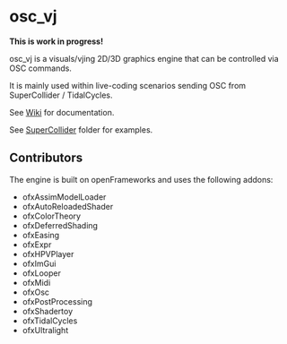 # osc_vj

**This is work in progress!**

osc_vj is a visuals/vjing 2D/3D graphics engine that can be controlled via OSC commands.

It is mainly used within live-coding scenarios sending OSC from SuperCollider / TidalCycles.

See [Wiki](https://github.com/kasparsj/osc_vj/wiki) for documentation.

See [SuperCollider](SuperCollider) folder for examples.

## Contributors

The engine is built on openFrameworks and uses the following addons:

- ofxAssimModelLoader
- ofxAutoReloadedShader
- ofxColorTheory
- ofxDeferredShading
- ofxEasing
- ofxExpr
- ofxHPVPlayer
- ofxImGui
- ofxLooper
- ofxMidi
- ofxOsc
- ofxPostProcessing
- ofxShadertoy
- ofxTidalCycles
- ofxUltralight
